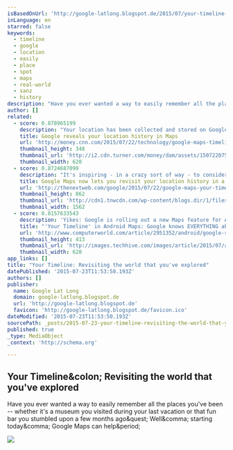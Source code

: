 ```yaml
---
isBasedOnUrl: 'http://google-latlong.blogspot.de/2015/07/your-timeline-revisiting-world-that.html'
inLanguage: en
starred: false
keywords:
  - timeline
  - google
  - location
  - easily
  - place
  - spot
  - maps
  - real-world
  - sanz
  - history
description: "Have you ever wanted a way to easily remember all the places you've been -- whether it's a museum you visited during your last vacation or that fun bar you stumbled upon a few months ago? Well, starting today, Google Maps can help."
author: []
related:
  - score: 0.878965199
    description: "Your location has been collected and stored on Google's servers for a long time (if you allow Google to track you), but accessing that information in the past has difficult. Now, the Timeline feature will be front and center in Google Maps, letting you see everywhere you've visited -- ever."
    title: Google reveals your location history in Maps
    url: 'http://money.cnn.com/2015/07/22/technology/google-maps-timeline/index.html'
    thumbnail_height: 348
    thumbnail_url: 'http://i2.cdn.turner.com/money/dam/assets/150722075140-google-maps-timeline-620xa.png'
    thumbnail_width: 620
  - score: 0.8724687099
    description: "It's inspiring - in a crazy sort of way - to consider how efficient Google can be in keeping track of information about you. Today, Google announced the launch of \"Your Timeline,\" a tool in Google Maps that shares with you all the places you have been."
    title: Google Maps now lets you revisit your location history in a detailed timeline
    url: 'http://thenextweb.com/google/2015/07/22/google-maps-your-timeline-shows-where-youve-been-at-any-given-time/'
    thumbnail_height: 862
    thumbnail_url: 'http://cdn1.tnwcdn.com/wp-content/blogs.dir/1/files/2015/07/your-timeline-googlemaps.jpg'
    thumbnail_width: 1562
  - score: 0.8157633543
    description: 'Yikes: Google is rolling out a new Maps feature for Android called Your Timeline -- if for no other reason than to showcase its all-seeing, all-knowing, data-gathering omnipotence. The feature -- providing an Android phone was along for the ride -- allows users to retrace past location data, correlated with other types of pertinent info gathered by Skynet during a journey.'
    title: "'Your Timeline' in Android Maps: Google knows EVERYTHING about you"
    url: 'http://www.computerworld.com/article/2951352/android/google-shows-how-much-it-cares-with-your-timeline-android-maps-feature-itbwgk.html'
    thumbnail_height: 413
    thumbnail_url: 'http://images.techhive.com/images/article/2015/07/android_maps_your_timeline-100597693-primary.idge.jpg'
    thumbnail_width: 620
app_links: []
title: "Your Timeline: Revisiting the world that you've explored"
datePublished: '2015-07-23T11:53:50.193Z'
authors: []
publisher:
  name: Google Lat Long
  domain: google-latlong.blogspot.de
  url: 'http://google-latlong.blogspot.de'
  favicon: 'http://google-latlong.blogspot.de/favicon.ico'
dateModified: '2015-07-23T11:53:50.193Z'
sourcePath: _posts/2015-07-23-your-timeline-revisiting-the-world-that-youve-explored.md
published: true
_type: MediaObject
_context: 'http://schema.org'

---
```

<article style=""><h1>Your Timeline&amp;colon; Revisiting the world that you've explored</h1><p>Have you ever wanted a way to easily remember all the places you've been -- whether it's a museum you visited during your last vacation or that fun bar you stumbled upon a few months ago&amp;quest; Well&amp;comma; starting today&amp;comma; Google Maps can help&amp;period;</p><img src="https://lh6.googleusercontent.com/vJsfnCyqO94RX_uLBBAYhIH1mFKBp4MwkAT3ASqZzkELVhfsQDYxqFKuI6a6wMVn2IixgHoGEohlTPnl2FfUt36D-gedd3ZyESO45HtWChoUFqQJ4K3I7EBxb9XLs6-MwV3wkcc=s72-c" /></article>
